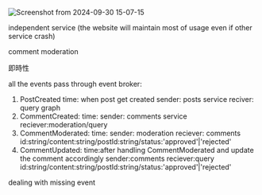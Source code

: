 ![Screenshot from 2024-09-30 15-07-15](https://github.com/user-attachments/assets/a499355d-b7a1-4465-bc44-8e6dcf3ef30d)

independent service
(the website will maintain most of usage even if other service crash)

comment moderation

即時性


all the events pass through event broker:
1. PostCreated 
time: when post get created
sender: posts service
reciver: query
graph
2. CommentCreated:
time:
sender: comments service
reciever:moderation/query
3. CommentModerated:
time:
sender: moderation
reciever: comments
id:string/content:string/postId:string/status:'approved'|'rejected'
4. CommentUpdated:
time:after handling CommentModerated and update the comment accordingly
sender:comments
reciever:query
id:string/content:string/postId:string/status:'approved'|'rejected'

dealing with missing event